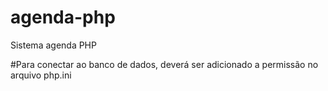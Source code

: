 # agenda-php
Sistema agenda PHP

#Para conectar ao banco de dados, deverá ser adicionado a permissão no arquivo php.ini